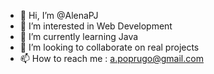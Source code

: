 - 👋 Hi, I’m @AlenaPJ
- 👀 I’m interested in Web Development
- 🌱 I’m currently learning Java
- 💞️ I’m looking to collaborate on real projects
- 📫 How to reach me : a.poprugo@gmail.com

<!---
AlenaPJ/AlenaPJ is a ✨ special ✨ repository because its `README.md` (this file) appears on your GitHub profile.
You can click the Preview link to take a look at your changes.
--->
